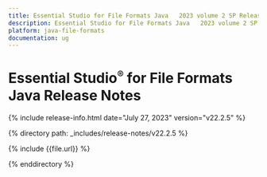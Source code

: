 ```yaml
---
title: Essential Studio for File Formats Java   2023 volume 2 SP Release Release Notes  
description: Essential Studio for File Formats Java   2023 volume 2 SP Release Release Notes  
platform: java-file-formats
documentation: ug
---
```


# Essential Studio<sup style="font-size:70%">&reg;</sup>  for File Formats Java    Release Notes  

{% include release-info.html date="July 27, 2023"  version="v22.2.5" %} 

{% directory path: _includes/release-notes/v22.2.5 %}

{% include {{file.url}} %}

{% enddirectory %}